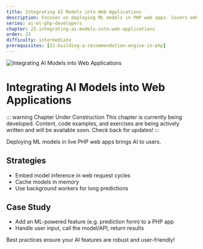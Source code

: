 ```yaml
---
title: Integrating AI Models into Web Applications
description: Focuses on deploying ML models in PHP web apps. Covers embedding model inference in web requests, efficiency strategies, and a case study adding an ML-powered feature to a PHP app.
series: ai-ml-php-developers
chapter: 23-integrating-ai-models-into-web-applications
order: 23
difficulty: intermediate
prerequisites: [22-building-a-recommendation-engine-in-php]
---
```


![Integrating AI Models into Web Applications](/images/ai-ml-php-developers/chapter-23-ai-web-integration-hero-full.webp)

# Integrating AI Models into Web Applications

::: warning Chapter Under Construction
This chapter is currently being developed. Content, code examples, and exercises are being actively written and will be available soon. Check back for updates!
:::

Deploying ML models in live PHP web apps brings AI to users.

## Strategies

- Embed model inference in web request cycles
- Cache models in memory
- Use background workers for long predictions

## Case Study

- Add an ML-powered feature (e.g. prediction form) to a PHP app
- Handle user input, call the model/API, return results

Best practices ensure your AI features are robust and user-friendly!
